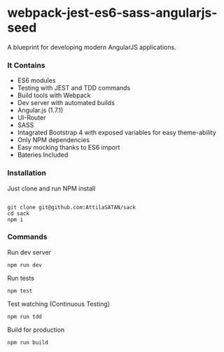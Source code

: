 # webpack-jest-es6-sass-angularjs-seed

A blueprint for developing modern AngularJS applications.


### It Contains

* ES6 modules
* Testing with JEST and TDD commands
* Build tools with Webpack
* Dev server with automated builds
* Angular.js (1.7.1)
* UI-Router
* SASS
* Intagrated Bootstrap 4 with exposed variables for easy theme-ability
* Only NPM dependencies
* Easy mocking thanks to ES6 import
* Bateries Included

### Installation

Just clone and run NPM install 


```

git clone git@github.com:AttilaSATAN/sack
cd sack
npm i

```

### Commands

Run dev server
```
npm run dev
```

Run tests
```
npm test
```

Test watching (Continuous Testing)
```
npm run tdd
```

Build for production
```
npm run build
```
